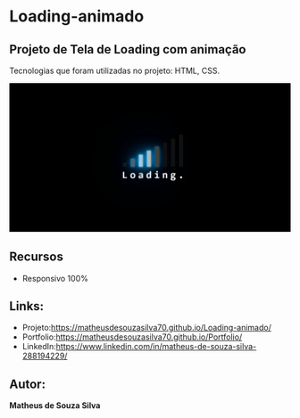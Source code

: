 # Loading-animado

## Projeto de Tela de Loading com animação

 Tecnologias que foram utilizadas no projeto: HTML, CSS.

![README.md](https://github.com/MatheusdeSouzaSilva70/Loading-animado/blob/main/img/Loading%20animado.png)


## Recursos
- Responsivo 100%

## Links:
- Projeto:https://matheusdesouzasilva70.github.io/Loading-animado/
- Portfolio:https://matheusdesouzasilva70.github.io/Portfolio/
- LinkedIn:https://www.linkedin.com/in/matheus-de-souza-silva-288194229/

## Autor:
**Matheus de Souza Silva**
